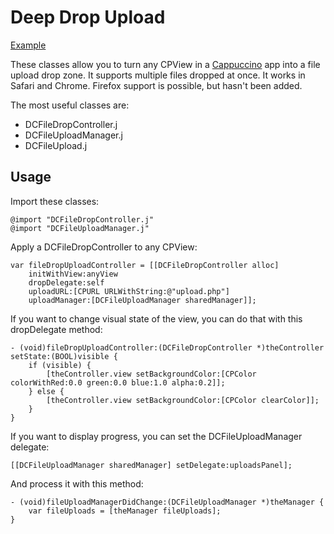 Deep Drop Upload
==========

[Example](http://davidcann.com/deepDropUpload/index.html)

These classes allow you to turn any CPView in a [Cappuccino](http://github.com/280North/cappuccino) app into a file upload drop zone.  It supports multiple files dropped at once.  It works in Safari and Chrome.  Firefox support is possible, but hasn't been added.

The most useful classes are:

* DCFileDropController.j
* DCFileUploadManager.j
* DCFileUpload.j


## Usage

Import these classes:

	@import "DCFileDropController.j"
	@import "DCFileUploadManager.j"

Apply a DCFileDropController to any CPView:

	var fileDropUploadController = [[DCFileDropController alloc] 
		initWithView:anyView 
		dropDelegate:self 
		uploadURL:[CPURL URLWithString:@"upload.php"] 
		uploadManager:[DCFileUploadManager sharedManager]];

If you want to change visual state of the view, you can do that with this dropDelegate method:

	- (void)fileDropUploadController:(DCFileDropController *)theController setState:(BOOL)visible {
		if (visible) {
			[theController.view setBackgroundColor:[CPColor colorWithRed:0.0 green:0.0 blue:1.0 alpha:0.2]];
		} else {
			[theController.view setBackgroundColor:[CPColor clearColor]];
		}
	}

If you want to display progress, you can set the DCFileUploadManager delegate:

	[[DCFileUploadManager sharedManager] setDelegate:uploadsPanel];

And process it with this method:

	- (void)fileUploadManagerDidChange:(DCFileUploadManager *)theManager {
		var fileUploads = [theManager fileUploads];
	}
